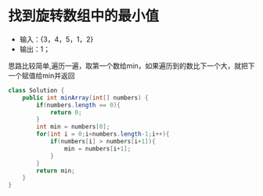 # 找到旋转数组中的最小值
* 输入：{3，4，5，1，2}
* 输出：1；

思路比较简单,遍历一遍，取第一个数给min，如果遍历到的数比下一个大，就把下一个赋值给min并返回

```java
class Solution {
    public int minArray(int[] numbers) {
        if(numbers.length == 0){
            return 0;
        }
        int min = numbers[0];
        for(int i = 0;i<numbers.length-1;i++){
            if(numbers[i] > numbers[i+1]){
                min = numbers[i+1];
            }
        }
        return min;
    }
}
```
